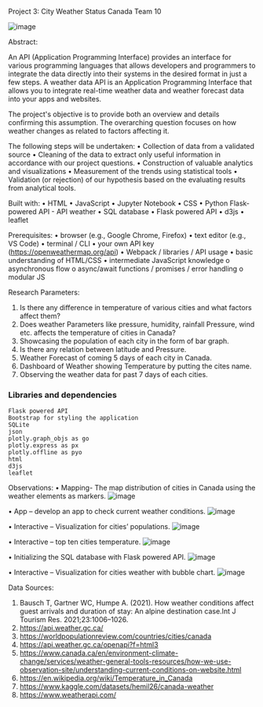 Project 3: City Weather Status Canada
Team 10

![image](https://user-images.githubusercontent.com/114265749/221610948-c57c222d-1cd7-434e-bb19-e3f45b3cc5d0.png)

Abstract:

An API (Application Programming Interface) provides an interface for various programming languages that allows developers and programmers to integrate the data directly into their systems in the desired format in just a few steps. A weather data API is an Application Programming Interface that allows you to integrate real-time weather data and weather forecast data into your apps and websites. 

The project's objective is to provide both an overview and details confirming this assumption. The overarching question focuses on how weather changes as related to factors affecting it.

The following steps will be undertaken:
• Collection of data from a validated source
• Cleaning of the data to extract only useful information in accordance with our project questions.
• Construction of valuable analytics and visualizations
• Measurement of the trends using statistical tools
• Validation (or rejection) of our hypothesis based on the evaluating results from analytical tools.

Built with:
• HTML
• JavaScript
• Jupyter Notebook
• CSS
• Python Flask-powered API - API weather
• SQL database
• Flask powered API 
• d3js 
• leaflet

Prerequisites:
• browser (e.g., Google Chrome, Firefox)
• text editor (e.g., VS Code)
• terminal / CLI
• your own API key (https://openweathermap.org/api)
• Webpack / libraries / API usage
• basic understanding of HTML/CSS
• intermediate JavaScript knowledge
o asynchronous flow
o async/await functions / promises / error handling
o modular JS

Research Parameters:
1. Is there any difference in temperature of various cities and what factors affect them? 
2. Does weather Parameters like pressure, humidity, rainfall Pressure, wind etc. affects the temperature of cities in Canada?
3. Showcasing the population of each city in the form of bar graph.
4. Is there any relation between latitude and Pressure.
5. Weather Forecast of coming 5 days of each city in Canada.
6. Dashboard of Weather showing Temperature by putting the cites name.
7. Observing the weather data for past 7 days of each cities.

### Libraries and dependencies
    Flask powered API
    Bootstrap for styling the application
    SQLite
    json
    plotly.graph_objs as go
    plotly.express as px
    plotly.offline as pyo
    html
    d3js
    leaflet


Observations:
• Mapping- The map distribution of cities in Canada using the weather elements as markers.
![image](https://user-images.githubusercontent.com/114265749/221611484-bee0e046-fca7-4278-ab54-2e057bc5035b.png)

• App – develop an app to check current weather conditions.
![image](https://user-images.githubusercontent.com/114265749/221611545-174f9d15-8fb0-423b-918c-b245751f8f73.png)

• Interactive – Visualization for cities’ populations.
![image](https://user-images.githubusercontent.com/114265749/221611630-2bdfea65-d99a-49e7-ab0a-f7aa571959e0.png)

• Interactive – top ten cities temperature.
![image](https://user-images.githubusercontent.com/114265749/221611690-fc7d109e-581b-42dc-94d7-2947ebeb20e4.png)

• Initializing the SQL database with Flask powered API.
![image](https://user-images.githubusercontent.com/114265749/221611771-42304fcd-765f-4a9e-98e1-0f57023e2022.png)

•	Interactive – Visualization for cities weather with bubble chart.
![image](https://user-images.githubusercontent.com/114265749/221612845-5a8cbde9-32bf-45ac-b03d-802db4a353d2.png)


Data Sources:
1. Bausch T, Gartner WC, Humpe A. (2021). How weather conditions affect guest arrivals and duration of stay: An alpine destination case.Int J Tourism Res.    2021;23:1006–1026.
2. https://api.weather.gc.ca/
3. https://worldpopulationreview.com/countries/cities/canada
4. https://api.weather.gc.ca/openapi?f=html3
5. https://www.canada.ca/en/environment-climate-change/services/weather-general-tools-resources/how-we-use-observation-site/understanding-current-conditions-on-website.html
6. https://en.wikipedia.org/wiki/Temperature_in_Canada
7. https://www.kaggle.com/datasets/hemil26/canada-weather
8. https://www.weatherapi.com/


















